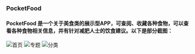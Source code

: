 ### PocketFood
#### PocketFood 是一个关于美食类的展示型APP，可查阅、收藏各种食物，可以查看各种食物相关信息，并有针对减肥人士的饮食建议。以下是部分截图：
![首页](https://github.com/ljunb/PocketFood/raw/master/PocektFood/main.png)
![专题](https://github.com/ljunb/PocketFood/raw/master/PocektFood/topic.png)
![分类](https://github.com/ljunb/PocketFood/raw/master/PocektFood/result.png)
